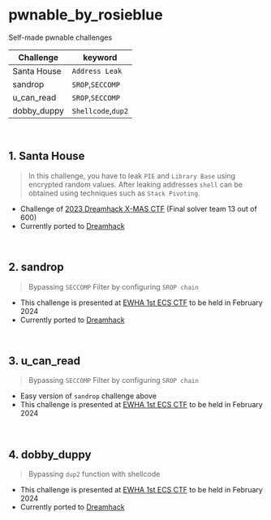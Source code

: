 # pwnable_by_rosieblue
Self-made pwnable challenges

Challenge | keyword|
---|---|
Santa House| `Address Leak`|
sandrop|`SROP`,`SECCOMP`|
u_can_read|`SROP`,`SECCOMP`|
dobby_duppy|`Shellcode`,`dup2`|

<br/>

## 1. Santa House
> In this challenge, you have to leak `PIE` and `Library Base` using encrypted random values. After leaking addresses `shell` can be obtained using techniques such as `Stack Pivoting`.
* Challenge of [2023 Dreamhack X-MAS CTF](https://dreamhack.io/ctf/426) (Final solver team 13 out of 600)
* Currently ported to [Dreamhack](https://dreamhack.io/wargame/challenges/1071)

<br/>


## 2. sandrop
> Bypassing `SECCOMP` Filter by configuring `SROP chain`
* This challenge is presented at [EWHA 1st ECS CTF](https://ecs.ctfd.io/) to be held in February 2024
* Currently ported to [Dreamhack](https://dreamhack.io/wargame/challenges/1087)

<br/>


## 3. u_can_read
> Bypassing `SECCOMP` Filter by configuring `SROP chain`
* Easy version of `sandrop` challenge above
* This challenge is presented at [EWHA 1st ECS CTF](https://ecs.ctfd.io/) to be held in February 2024

<br/>


## 4. dobby_duppy
> Bypassing `dup2` function with shellcode
* This challenge is presented at [EWHA 1st ECS CTF](https://ecs.ctfd.io/) to be held in February 2024
* Currently ported to [Dreamhack](https://dreamhack.io/wargame/challenges/1110)


